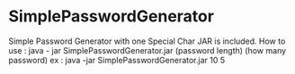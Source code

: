 # SimplePasswordGenerator
Simple Password Generator with one Special Char
JAR is included.
How to use :
java - jar SimplePasswordGenerator.jar (password length) (how many password)
ex : java -jar SimplePasswordGenerator.jar 10 5
